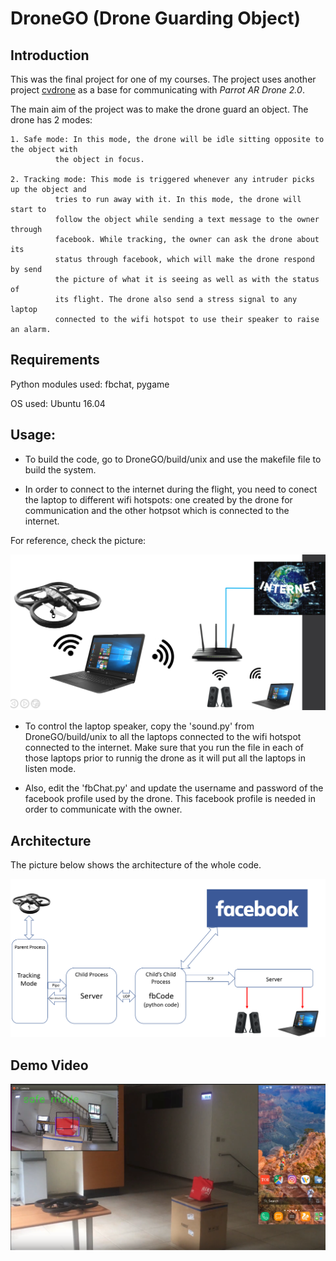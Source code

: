 # DroneGO (Drone Guarding Object)

## Introduction

This was the final project for one of my courses. The project uses another project [cvdrone](https://github.com/puku0x/cvdrone) as a base for communicating with 
*Parrot AR Drone 2.0*.

The main aim of the project was to make the drone guard an object. The drone has 2 modes:

	1. Safe mode: In this mode, the drone will be idle sitting opposite to the object with
		      the object in focus.

	2. Tracking mode: This mode is triggered whenever any intruder picks up the object and 
			  tries to run away with it. In this mode, the drone will start to 
			  follow the object while sending a text message to the owner through
			  facebook. While tracking, the owner can ask the drone about its 
			  status through facebook, which will make the drone respond by send 
			  the picture of what it is seeing as well as with the status of 
			  its flight. The drone also send a stress signal to any laptop
			  connected to the wifi hotspot to use their speaker to raise an alarm.

## Requirements

Python modules used: fbchat, pygame

OS used: Ubuntu 16.04

## Usage:

* To build the code, go to DroneGO/build/unix and use the makefile file to
build the system.

* In order to connect to the internet during the flight, you need to 
conect the laptop to different wifi hotspots: one created by the 
drone for communication and the other hotpsot which is connected to 
the internet.

For reference, check the picture:

![networking](https://github.com/nightstorm0909/DroneGO/blob/master/images/networking.png)

* To control the laptop speaker, copy the 'sound.py' from DroneGO/build/unix
to all the laptops connected to the wifi hotspot connected to the internet.
Make sure that you run the file in each of those laptops prior to 
runnig the drone as it will put all the laptops in listen mode.

* Also, edit the 'fbChat.py' and update the username and password of the facebook
profile used by the drone. This facebook profile is needed in order to communicate with the
owner.

## Architecture

The picture below shows the architecture of the whole code.

![architecture](https://github.com/nightstorm0909/DroneGO/blob/master/images/architecture.PNG)

## Demo Video

[![video thumbnail](https://github.com/nightstorm0909/DroneGO/blob/master/images/Selection_008.png)](https://www.youtube.com/watch?v=U6JbHcEAGyM)